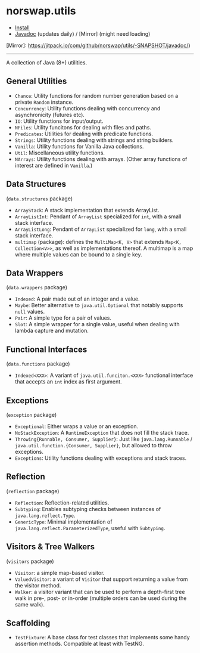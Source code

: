 # norswap.utils

- [Install](doc/INSTALL.md)
- [Javadoc] (updates daily) / [Mirror] (might need loading)

[Javadoc]: https://javadoc.io/doc/com.norswap/utils/
[Mirror]: https://jitpack.io/com/github/norswap/utils/-SNAPSHOT/javadoc/)

---

A collection of Java (8+) utilities.

## General Utilities

- `Chance`: Utility functions for random number generation based on a private `Random` instance.
- `Concurrency`: Utility functions dealing with concurrency and asynchronicity (futures etc).
- `IO`: Utility functions for input/output.
- `NFiles`: Utility funcitons for dealing with files and paths.
- `Predicates`: Utilities for dealing with predicate functions.
- `Strings`: Utility functions dealing with strings and string builders.
- `Vanilla`: Utility functions for Vanilla Java collections.
- `Util`: Miscellaneous utility functions.
- `NArrays`: Utility functions dealing with arrays.
   (Other array functions of interest are defined in `Vanilla`.)

## Data Structures
(`data.structures` package)

- `ArrayStack`: A stack implementation that extends ArrayList.
- `ArrayListInt`: Pendant of `ArrayList` specialized for `int`, with a small stack interface.
- `ArrayListLong`: Pendant of `ArrayList` specialized for `long`, with a small stack interface.
- `multimap` (package): defines the `MultiMap<K, V>` that extends `Map<K, Collection<V>>`, as well
  as implementations thereof. A multimap is a map where multiple values can be bound to a single key.

## Data Wrappers
(`data.wrappers` package)

- `Indexed`: A pair made out of an integer and a value.
- `Maybe`: Better alternative to `java.util.Optional` that notably supports `null` values.
- `Pair`: A simple type for a pair of values.
- `Slot`: A simple wrapper for a single value, useful when dealing with lambda capture and mutation.

## Functional Interfaces
(`data.functions` package)
- `Indexed<XXX>`: A variant of `java.util.funciton.<XXX>` functional interface that accepts an `int`
  index as first argument.

## Exceptions
(`exception` package)

- `Exceptional`: Either wraps a value or an exception.
- `NoStackException`: A `RuntimeException` that does not fill the stack trace.
- `Throwing{Runnable, Consumer, Supplier}`: Just like `java.lang.Runnable` /
  `java.util.function.{Consumer, Supplier}`, but allowed to throw exceptions.
- `Exceptions`: Utility functions dealing with exceptions and stack traces.

## Reflection
(`reflection` package)

- `Reflection`: Reflection-related utilities.
- `Subtyping`: Enables subtyping checks between instances of `java.lang.reflect.Type`.
- `GenericType`: Minimal implementation of `java.lang.reflect.ParameterizedType`,
  useful with `Subtyping`.

## Visitors & Tree Walkers
(`visitors` package)

- `Visitor`: a simple map-based visitor.
- `ValuedVisitor`: a variant of `Visitor` that support returning a value from the visitor method.  
- `Walker`: a visitor variant that can be used to perform a depth-first tree walk in pre-, post- or
  in-order (multiple orders can be used during the same walk).

## Scaffolding

- `TestFixture`: A base class for test classes that implements some handy assertion methods.
  Compatible at least with TestNG.